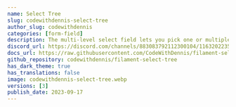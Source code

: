 ```yaml
---
name: Select Tree
slug: codewithdennis-select-tree
author_slug: codewithdennis
categories: [form-field]
description: The multi-level select field lets you pick one or multiple options from a list that's neatly organized into different levels.
discord_url: https://discord.com/channels/883083792112300104/1163202235057057792
docs_url: https://raw.githubusercontent.com/CodeWithDennis/filament-select-tree/3.x/README.md
github_repository: codewithdennis/filament-select-tree
has_dark_theme: true
has_translations: false
image: codewithdennis-select-tree.webp
versions: [3]
publish_date: 2023-09-17
---
```

